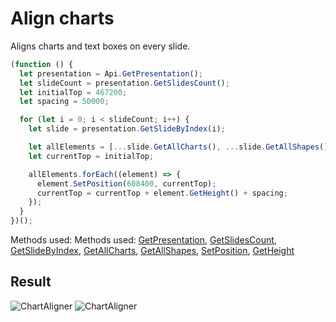 # Align charts

Aligns charts and text boxes on every slide.

```ts
(function () {
  let presentation = Api.GetPresentation();
  let slideCount = presentation.GetSlidesCount();
  let initialTop = 467200;
  let spacing = 50000;

  for (let i = 0; i < slideCount; i++) {
    let slide = presentation.GetSlideByIndex(i);

    let allElements = [...slide.GetAllCharts(), ...slide.GetAllShapes()];
    let currentTop = initialTop;

    allElements.forEach((element) => {
      element.SetPosition(608400, currentTop);
      currentTop = currentTop + element.GetHeight() + spacing;
    });
  }
})();
```

Methods used: Methods used: [GetPresentation](/site/docs/office-api/usage-api/presentation-api/Api/Methods/GetPresentation.md), [GetSlidesCount](/site/docs/office-api/usage-api/presentation-api/ApiPresentation/Methods/GetSlidesCount.md), [GetSlideByIndex](/site/docs/office-api/usage-api/presentation-api/ApiPresentation/Methods/GetSlideByIndex.md), [GetAllCharts](/site/docs/office-api/usage-api/presentation-api/ApiSlide/Methods/GetAllCharts.md), [GetAllShapes](/site/docs/office-api/usage-api/presentation-api/ApiSlide/Methods/GetAllShapes.md), [SetPosition](/site/docs/office-api/usage-api/presentation-api/ApiDrawing/Methods/SetPosition.md), [GetHeight](/site/docs/office-api/usage-api/presentation-api/ApiDrawing/Methods/GetHeight.md)

## Result

![ChartAligner](/assets/images/plugins/chart-aligner.png#gh-light-mode-only)
![ChartAligner](/assets/images/plugins/chart-aligner.dark.png#gh-dark-mode-only)
